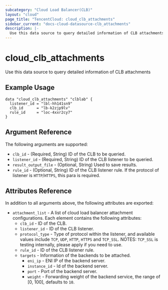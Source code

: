 ```yaml
---
subcategory: "Cloud Load Balancer(CLB)"
layout: "cloud"
page_title: "TencentCloud: cloud_clb_attachments"
sidebar_current: "docs-cloud-datasource-clb_attachments"
description: |-
  Use this data source to query detailed information of CLB attachments
---
```


# cloud_clb_attachments

Use this data source to query detailed information of CLB attachments

## Example Usage

```hcl
data "cloud_clb_attachments" "clblab" {
  listener_id = "lbl-hh141sn9"
  clb_id      = "lb-k2zjp9lv"
  rule_id     = "loc-4xxr2cy7"
}
```

## Argument Reference

The following arguments are supported:

* `clb_id` - (Required, String) ID of the CLB to be queried.
* `listener_id` - (Required, String) ID of the CLB listener to be queried.
* `result_output_file` - (Optional, String) Used to save results.
* `rule_id` - (Optional, String) ID of the CLB listener rule. If the protocol of listener is `HTTP`/`HTTPS`, this para is required.

## Attributes Reference

In addition to all arguments above, the following attributes are exported:

* `attachment_list` - A list of cloud load balancer attachment configurations. Each element contains the following attributes:
  * `clb_id` - ID of the CLB.
  * `listener_id` - ID of the CLB listener.
  * `protocol_type` - Type of protocol within the listener, and available values include `TCP`, `UDP`, `HTTP`, `HTTPS` and `TCP_SSL`. NOTES: `TCP_SSL` is testing internally, please apply if you need to use.
  * `rule_id` - ID of the CLB listener rule.
  * `targets` - Information of the backends to be attached.
    * `eni_ip` - ENI IP of the backend server.
    * `instance_id` - Id of the backend server.
    * `port` - Port of the backend server.
    * `weight` - Forwarding weight of the backend service, the range of [0, 100], defaults to `10`.


